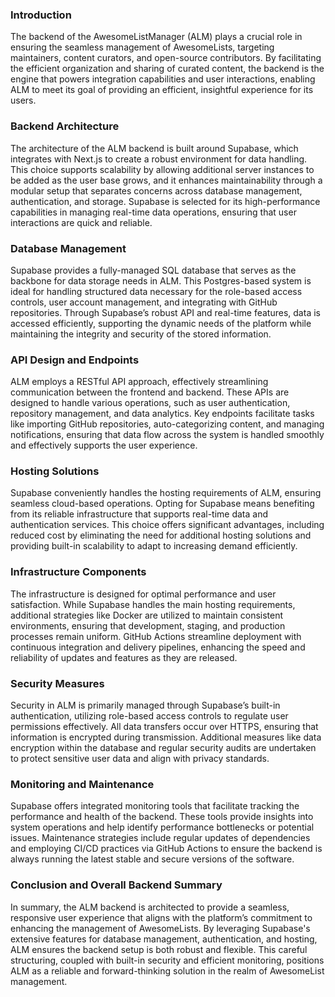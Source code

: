 ### Introduction
The backend of the AwesomeListManager (ALM) plays a crucial role in ensuring the seamless management of AwesomeLists, targeting maintainers, content curators, and open-source contributors. By facilitating the efficient organization and sharing of curated content, the backend is the engine that powers integration capabilities and user interactions, enabling ALM to meet its goal of providing an efficient, insightful experience for its users.

### Backend Architecture
The architecture of the ALM backend is built around Supabase, which integrates with Next.js to create a robust environment for data handling. This choice supports scalability by allowing additional server instances to be added as the user base grows, and it enhances maintainability through a modular setup that separates concerns across database management, authentication, and storage. Supabase is selected for its high-performance capabilities in managing real-time data operations, ensuring that user interactions are quick and reliable.

### Database Management
Supabase provides a fully-managed SQL database that serves as the backbone for data storage needs in ALM. This Postgres-based system is ideal for handling structured data necessary for the role-based access controls, user account management, and integrating with GitHub repositories. Through Supabase’s robust API and real-time features, data is accessed efficiently, supporting the dynamic needs of the platform while maintaining the integrity and security of the stored information.

### API Design and Endpoints
ALM employs a RESTful API approach, effectively streamlining communication between the frontend and backend. These APIs are designed to handle various operations, such as user authentication, repository management, and data analytics. Key endpoints facilitate tasks like importing GitHub repositories, auto-categorizing content, and managing notifications, ensuring that data flow across the system is handled smoothly and effectively supports the user experience.

### Hosting Solutions
Supabase conveniently handles the hosting requirements of ALM, ensuring seamless cloud-based operations. Opting for Supabase means benefiting from its reliable infrastructure that supports real-time data and authentication services. This choice offers significant advantages, including reduced cost by eliminating the need for additional hosting solutions and providing built-in scalability to adapt to increasing demand efficiently.

### Infrastructure Components
The infrastructure is designed for optimal performance and user satisfaction. While Supabase handles the main hosting requirements, additional strategies like Docker are utilized to maintain consistent environments, ensuring that development, staging, and production processes remain uniform. GitHub Actions streamline deployment with continuous integration and delivery pipelines, enhancing the speed and reliability of updates and features as they are released.

### Security Measures
Security in ALM is primarily managed through Supabase’s built-in authentication, utilizing role-based access controls to regulate user permissions effectively. All data transfers occur over HTTPS, ensuring that information is encrypted during transmission. Additional measures like data encryption within the database and regular security audits are undertaken to protect sensitive user data and align with privacy standards.

### Monitoring and Maintenance
Supabase offers integrated monitoring tools that facilitate tracking the performance and health of the backend. These tools provide insights into system operations and help identify performance bottlenecks or potential issues. Maintenance strategies include regular updates of dependencies and employing CI/CD practices via GitHub Actions to ensure the backend is always running the latest stable and secure versions of the software.

### Conclusion and Overall Backend Summary
In summary, the ALM backend is architected to provide a seamless, responsive user experience that aligns with the platform’s commitment to enhancing the management of AwesomeLists. By leveraging Supabase's extensive features for database management, authentication, and hosting, ALM ensures the backend setup is both robust and flexible. This careful structuring, coupled with built-in security and efficient monitoring, positions ALM as a reliable and forward-thinking solution in the realm of AwesomeList management.